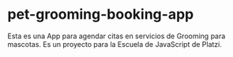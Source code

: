 # pet-grooming-booking-app
Esta es una App para agendar citas en servicios de Grooming para mascotas. Es un proyecto para la Escuela de JavaScript de Platzi.

